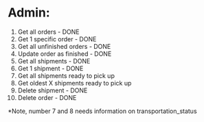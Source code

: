 # Admin:
1. Get all orders - DONE
2. Get 1 specific order - DONE
3. Get all unfinished orders - DONE
4. Update order as finished - DONE
5. Get all shipments - DONE
6. Get 1 shipment - DONE
7. Get all shipments ready to pick up 
8. Get oldest X shipments ready to pick up
9. Delete shipment - DONE
10. Delete order - DONE

*Note, number 7 and 8 needs information on transportation_status
